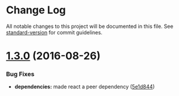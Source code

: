 # Change Log

All notable changes to this project will be documented in this file. See [standard-version](https://github.com/conventional-changelog/standard-version) for commit guidelines.

<a name="1.3.0"></a>
# [1.3.0](https://github.com/supremetechnopriest/react-idle-timer/compare/v1.2.16...v1.3.0) (2016-08-26)


### Bug Fixes

* **dependencies:** made react a peer dependency ([5e1d844](https://github.com/supremetechnopriest/react-idle-timer/commit/5e1d844))
